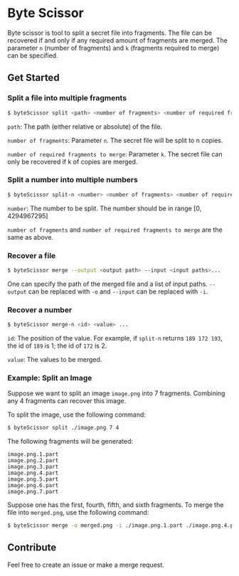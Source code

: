 # Byte Scissor

Byte scissor is tool to split a secret file into fragments.  The file can be recovered if and only if any required amount of fragments are merged. The parameter `n` (number of fragments) and `k` (fragments required to merge) can be specified. 

## Get Started

### Split a file into multiple fragments

```bash
$ byteScissor split <path> <number of fragments> <number of required fragments to merge>
```

`path`: The path (either relative or absolute) of the file.

`number of fragments`: Parameter `n`. The secret file will be split to n copies. 

`number of required fragments to merge`: Parameter `k`. The secret file can only be recovered if k of copies are merged. 



### Split a number into multiple numbers

```bash
$ byteScissor split-n <number> <number of fragments> <number of required fragments to merge>
```

`number`: The number to be split. The number should be in range \[0, 4294967295\]

`number of fragments` and `number of required fragments to merge` are the same as above. 



### Recover a file

```bash
$ byteScissor merge --output <output path> --input <input paths>...
```

One can specify the path of the merged file and a list of input paths. `--output` can be replaced with `-o` and `--input` can be replaced with `-i`. 



### Recover a number

```bash
$ byteScissor merge-n <id> <value> ...
```

`id`: The position of the value. For example, if `split-n` returns `189 172 193`, the id of `189` is 1; the id of `172` is 2. 

`value`: The values to be merged. 



### Example: Split an Image

Suppose we want to split an image `image.png` into 7 fragments. Combining any 4 fragments can recover this image. 

To split the image, use the following command: 

```bash
$ byteScissor split ./image.png 7 4
```

The following fragments will be generated: 

```
image.png.1.part
image.png.2.part
image.png.3.part
image.png.4.part
image.png.5.part
image.png.6.part
image.png.7.part
```

Suppose one has the first, fourth, fifth, and sixth fragments. To merge the file into `merged.png`, use the following command:

```bash
$ byteScissor merge -o merged.png -i ./image.png.1.part ./image.png.4.part ./image.png.5.part ./image.png.6.part
```



## Contribute

Feel free to create an issue or make a merge request. 

